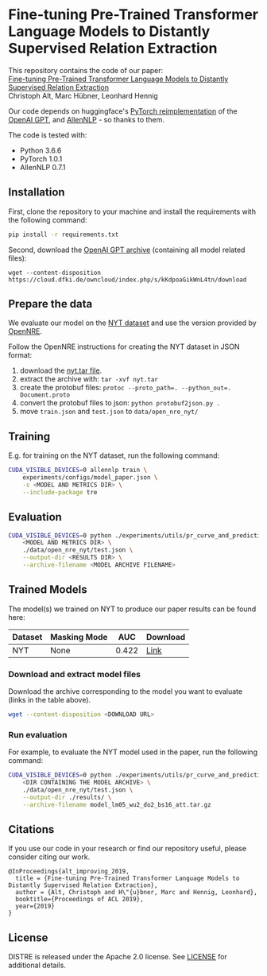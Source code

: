 # Fine-tuning Pre-Trained Transformer Language Models to Distantly Supervised Relation Extraction

This repository contains the code of our paper:  
[Fine-tuning Pre-Trained Transformer Language Models to Distantly Supervised Relation Extraction](https://arxiv.org/abs/1906.08646)  
Christoph Alt, Marc Hübner, Leonhard Hennig


Our code depends on huggingface's [PyTorch reimplementation](https://github.com/huggingface/pytorch-openai-transformer-lm) of the [OpenAI GPT](https://s3-us-west-2.amazonaws.com/openai-assets/research-covers/language-unsupervised/language_understanding_paper.pdf), and [AllenNLP](https://allennlp.org/) - so thanks to them.

The code is tested with:
- Python 3.6.6
- PyTorch 1.0.1
- AllenNLP 0.7.1

## Installation

First, clone the repository to your machine and install the requirements with the following command:

```bash
pip install -r requirements.txt
```

Second, download the [OpenAI GPT archive](https://cloud.dfki.de/owncloud/index.php/s/kKdpoaGikWnL4tn/download) (containing all model related files):
```
wget --content-disposition https://cloud.dfki.de/owncloud/index.php/s/kKdpoaGikWnL4tn/download
```

## Prepare the data
We evaluate our model on the [NYT dataset](http://www.riedelcastro.org//publications/papers/riedel10modeling.pdf) and use the version provided by [OpenNRE](https://github.com/thunlp/OpenNRE).

Follow the OpenNRE instructions for creating the NYT dataset in JSON format:

1) download the [nyt.tar file]().
2) extract the archive with: `tar -xvf nyt.tar`
3) create the protobuf files: `protoc --proto_path=. --python_out=. Document.proto`
4) convert the protobuf files to json: `python protobuf2json.py .`
5) move `train.json` and `test.json` to `data/open_nre_nyt/`

## Training
E.g. for training on the NYT dataset, run the following command:

```bash
CUDA_VISIBLE_DEVICES=0 allennlp train \
    experiments/configs/model_paper.json \
    -s <MODEL AND METRICS DIR> \
    --include-package tre
```

## Evaluation

```bash
CUDA_VISIBLE_DEVICES=0 python ./experiments/utils/pr_curve_and_predictions.py \
    <MODEL AND METRICS DIR> \
    ./data/open_nre_nyt/test.json \
    --output-dir <RESULTS DIR> \
    --archive-filename <MODEL ARCHIVE FILENAME>
```

## Trained Models

The model(s) we trained on NYT to produce our paper results can be found here:

| Dataset  | Masking Mode    | AUC    | Download                                                                    |
| -------- | --------------- | ------ | --------------------------------------------------------------------------- |
| NYT      | None            | 0.422  | [Link](https://cloud.dfki.de/owncloud/index.php/s/jJit9giM325MfJA/download) |

### Download and extract model files

Download the archive corresponding to the model you want to evaluate (links in the table above).

```bash
wget --content-disposition <DOWNLOAD URL>
```

### Run evaluation

For example, to evaluate the NYT model used in the paper, run the following command:

```bash
CUDA_VISIBLE_DEVICES=0 python ./experiments/utils/pr_curve_and_predictions.py \
    <DIR CONTAINING THE MODEL ARCHIVE> \
    ./data/open_nre_nyt/test.json \
    --output-dir ./results/ \
    --archive-filename model_lm05_wu2_do2_bs16_att.tar.gz
```

## Citations
If you use our code in your research or find our repository useful, please consider citing our work.

```
@InProceedings{alt_improving_2019,
  title = {Fine-tuning Pre-Trained Transformer Language Models to Distantly Supervised Relation Extraction},
  author = {Alt, Christoph and H\"{u}bner, Marc and Hennig, Leonhard},
  booktitle={Proceedings of ACL 2019},
  year={2019}
}
```

## License
DISTRE is released under the Apache 2.0 license. See [LICENSE](LICENSE) for additional details.
